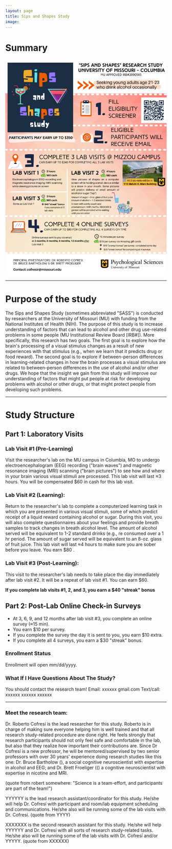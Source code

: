 ```yaml
---
layout: page
title: Sips and Shapes Study
image: 
---
```


# Summary
<img src="/assets/images/SASS2.png" width="600">

------

# Purpose of the study
The Sips and Shapes Study (sometimes abbreviated "SASS") is conducted by researchers at the University of Missouri (MU) with funding from the National Institutes of Health (NIH). The purpose of this study is to increase understanding of factors that can lead to alcohol and other drug use-related problems in some people (MU Institutional Review Board [IRB#]).  More specifically, this research has two goals. The first goal is to explore how the brain's processing of a visual stimulus changes as a result of new experiences with that stimulus (e.g., when we learn that it predicts drug or food reward). The second goal is to explore if between-person differences in learning-related changes in how the brain processes a visual stimulus are related to between-person differences in the use of alcohol and/or other drugs. We hope that the insight we gain from this study will improve our understanding of factors that might put people at risk for developing problems with alcohol or other drugs, or that might protect people from developing such problems. 

-----

# Study Structure

## Part 1: Laboratory Visits

### Lab Visit #1 (Pre-Learning)
Visit the researcher's lab on the MU campus in Columbia, MO to undergo electroencephalogram (EEG) recording ("brain waves") and magnetic resonance imaging (MRI) scanning ("brain pictures") to see how and where in your brain various visual stimuli are processed. This lab visit will last ≈3 hours.  You will be compensated $60 in cash for this lab visit.

### Lab Visit #2 (Learning): 
Return to the researcher's lab to complete a computerized learning task in which you are presented in various visual stimuli, some of which predict receipt of a liquid reward containing alcohol or sugar. During this visit, you will also complete questionnaires about your feelings and provide breath samples to track changes in breath alcohol level. The amount of alcohol served will be equivalent to 1-2 standard drinks (e.g., re consumed over a 1 hr period. The amount of sugar served will be equivalent to an 8-oz. glass of fruit juice. This lab visit will last ≈4 hours to make sure you are sober before you leave.  You earn $80 .

### Lab Visit #3 (Post-Learning):
This visit to the researcher's lab needs to take place the day immediately after lab visit #2. It will be a repeat of lab visit #1. You can earn $60. 

**If you complete lab visits #1, 2, and 3, you earn a $40 "streak" bonus**

## Part 2: Post-Lab Online Check-in Surveys
- At 3, 6, 9, and 12 months after lab visit #3, you complete an online survey (≈15 min).
- You earn $10 per survey.
- If you complete the survey the day it is sent to you, you earn $10 extra.
- If you complete all 4 surveys, you earn a $30 "streak" bonus.

### Enrollment Status
Enrollment will open mm/dd/yyyy. 

### What If I Have Questions About The Study?

You should contact the research team! 
Email: xxxxxx <at> gmail.com
Text/call: xxxxxx  xxxxxx  xxxxxx

-----

### Meet the research team:

<picture> Dr. Roberto Cofresí is the lead researcher for this study. Roberto is in charge of making sure everyone helping him is well trained and that all research study-related procedure are done right. He feels strongly that research participants should not only feel safe and comfortable in the lab, but also that they realize how important their contributions are. Since Dr Cofresí is a new professor, he will be mentored/supervised by two senior professors with over 30 years' experience doing research studies like this one: Dr. Bruce Bartholow (<LINK OUT>), a social cognitive neuroscientist with expertise in alcohol and EEG; and Dr. Brett Froeliger ((<LINK OUT>) a cognitive neuroscientist with expertise in nicotine and MRI.

(quote from robert somewhere: "Science is a team-effort, and participants are part of the team!")

<picture>  YYYYYY is the lead research assistant/coordinator for this study. He/she will help Dr. Cofresí with participant and room/lab equipment scheduling and communications. He/she also will be running some of the lab visits with Dr. Cofresí.
(quote from YYYY)

<picture>  XXXXXXX is the second research assistant for this study. He/she will help YYYYYY and Dr. Cofresí with all sorts of research study-related tasks. He/she also will be running some of the lab visits with Dr. Cofresí and/or YYYYY.
(quote from XXXXXX)

<can add people as needed>




